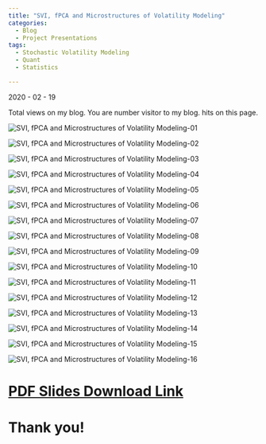 ```yaml
---
title: "SVI, fPCA and Microstructures of Volatility Modeling"
categories:
  - Blog
  - Project Presentations
tags:
  - Stochastic Volatility Modeling
  - Quant
  - Statistics

---
```


2020 - 02 - 19


<script async src="//busuanzi.ibruce.info/busuanzi/2.3/busuanzi.pure.mini.js"></script>

<span id="busuanzi_container_site_pv">
    Total <span id="busuanzi_value_site_pv"></span> views on my blog.
</span>

<span id="busuanzi_container_site_uv">
  You are number <span id="busuanzi_value_site_uv"></span> visitor to my blog.
</span>

<span id="busuanzi_container_page_pv">
  <span id="busuanzi_value_page_pv"></span> hits on this page.
</span>

<script type="text/javascript" async
  src="https://cdn.mathjax.org/mathjax/latest/MathJax.js?config=TeX-MML-AM_CHTML">
</script>

![SVI, fPCA and Microstructures of Volatility Modeling-01](https://user-images.githubusercontent.com/56275127/121812793-ebb4f900-cc2e-11eb-8f9e-5c8745eeb5cb.jpg)

![SVI, fPCA and Microstructures of Volatility Modeling-02](https://user-images.githubusercontent.com/56275127/121812807-f1124380-cc2e-11eb-81c0-f4fc70251c54.jpg)

![SVI, fPCA and Microstructures of Volatility Modeling-03](https://user-images.githubusercontent.com/56275127/121812811-f2dc0700-cc2e-11eb-8183-3cadc58491d1.jpg)

![SVI, fPCA and Microstructures of Volatility Modeling-04](https://user-images.githubusercontent.com/56275127/121812813-f4a5ca80-cc2e-11eb-8bc2-ac4dba9b2b87.jpg)

![SVI, fPCA and Microstructures of Volatility Modeling-05](https://user-images.githubusercontent.com/56275127/121812814-f66f8e00-cc2e-11eb-9990-aba8f5cf7ec9.jpg)

![SVI, fPCA and Microstructures of Volatility Modeling-06](https://user-images.githubusercontent.com/56275127/121812817-f8395180-cc2e-11eb-91f5-2e5075503fea.jpg)

![SVI, fPCA and Microstructures of Volatility Modeling-07](https://user-images.githubusercontent.com/56275127/121812822-fbccd880-cc2e-11eb-8ce9-e1c8e61aefa1.jpg)

![SVI, fPCA and Microstructures of Volatility Modeling-08](https://user-images.githubusercontent.com/56275127/121812824-fd969c00-cc2e-11eb-9ec1-c13e49543971.jpg)

![SVI, fPCA and Microstructures of Volatility Modeling-09](https://user-images.githubusercontent.com/56275127/121812827-ff605f80-cc2e-11eb-8b95-b139e45b5d39.jpg)

![SVI, fPCA and Microstructures of Volatility Modeling-10](https://user-images.githubusercontent.com/56275127/121812831-012a2300-cc2f-11eb-908c-a1d9bae88d51.jpg)

![SVI, fPCA and Microstructures of Volatility Modeling-11](https://user-images.githubusercontent.com/56275127/121812834-02f3e680-cc2f-11eb-8a13-d3979f21d262.jpg)

![SVI, fPCA and Microstructures of Volatility Modeling-12](https://user-images.githubusercontent.com/56275127/121812838-04bdaa00-cc2f-11eb-9e50-490db415a994.jpg)

![SVI, fPCA and Microstructures of Volatility Modeling-13](https://user-images.githubusercontent.com/56275127/121812840-06876d80-cc2f-11eb-97e6-1b6a8a96031f.jpg)

![SVI, fPCA and Microstructures of Volatility Modeling-14](https://user-images.githubusercontent.com/56275127/121812841-08513100-cc2f-11eb-9587-6927abc61223.jpg)

![SVI, fPCA and Microstructures of Volatility Modeling-15](https://user-images.githubusercontent.com/56275127/121812842-09825e00-cc2f-11eb-8300-2b0b0bfd7697.jpg)

![SVI, fPCA and Microstructures of Volatility Modeling-16](https://user-images.githubusercontent.com/56275127/121812845-0b4c2180-cc2f-11eb-899a-54cf8e1d6d54.jpg)


# [PDF Slides Download Link](https://www.linkedin.com/posts/junfan-zhu_svi-ensemble-carr-pelts-functional-pca-activity-6635411863037411328-Tdul)

# Thank you! 



